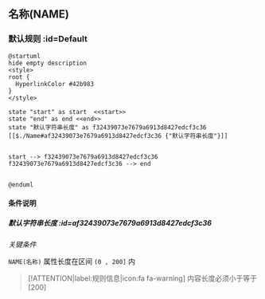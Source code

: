 ## 名称(NAME) <!-- {docsify-ignore-all} -->

   

### 默认规则 :id=Default

```plantuml
@startuml
hide empty description
<style>
root {
  HyperlinkColor #42b983
}
</style>

state "start" as start  <<start>>
state "end" as end <<end>>
state "默认字符串长度" as f32439073e7679a6913d8427edcf3c36 [[$./Name#af32439073e7679a6913d8427edcf3c36 {"默认字符串长度"}]]


start --> f32439073e7679a6913d8427edcf3c36 
f32439073e7679a6913d8427edcf3c36 --> end 


@enduml
```

#### 条件说明

##### 默认字符串长度 :id=af32439073e7679a6913d8427edcf3c36


*关键条件*


`NAME(名称)` 属性长度在区间 `(0 , 200]` 内

> [!ATTENTION|label:规则信息|icon:fa fa-warning]
> 内容长度必须小于等于[200]







